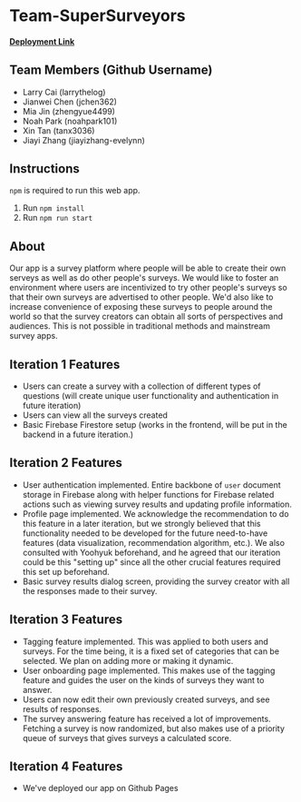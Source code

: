 # Team-SuperSurveyors
#### [Deployment Link](https://jhu-oose-f24.github.io/Team-SuperSurveyors/)

## Team Members (Github Username)
* Larry Cai (larrythelog)
* Jianwei Chen (jchen362)
* Mia Jin (zhengyue4499)
* Noah Park (noahpark101)
* Xin Tan (tanx3036)
* Jiayi Zhang (jiayizhang-evelynn)

## Instructions
`npm` is required to run this web app.
1. Run `npm install`
1. Run `npm run start`

## About
Our app is a survey platform where people will be able to create their own serveys as well as do other people's surveys. We would like to foster an environment where users are incentivized to try other people's surveys so that their own surveys are advertised to other people. We'd also like to increase convenience of exposing these surveys to people around the world so that the survey creators can obtain all sorts of perspectives and audiences. This is not possible in traditional methods and mainstream survey apps.

## Iteration 1 Features
* Users can create a survey with a collection of different types of questions (will create unique user functionality and authentication in future iteration)
* Users can view all the surveys created
* Basic Firebase Firestore setup (works in the frontend, will be put in the backend in a future iteration.)

## Iteration 2 Features
* User authentication implemented. Entire backbone of `user` document storage in Firebase along with helper functions for Firebase related actions such as viewing survey results and  updating profile information.
* Profile page implemented. We acknowledge the recommendation to do this feature in a later iteration, but we strongly believed that this functionality needed to be developed for the future need-to-have features (data visualization, recommendation algorithm, etc.). We also consulted with Yoohyuk beforehand, and he agreed that our iteration could be this "setting up" since all the other crucial features required this set up beforehand.
* Basic survey results dialog screen, providing the survey creator with all the responses made to their survey.

## Iteration 3 Features
* Tagging feature implemented. This was applied to both users and surveys. For the time being, it is a fixed set of categories that can be selected. We plan on adding more or making it dynamic.
* User onboarding page implemented. This makes use of the tagging feature and guides the user on the kinds of surveys they want to answer. 
* Users can now edit their own previously created surveys, and see results of responses.
* The survey answering feature has received a lot of improvements. Fetching a survey is now randomized, but also makes use of a priority queue of surveys that gives surveys a calculated score. 

## Iteration 4 Features
* We've deployed our app on Github Pages
